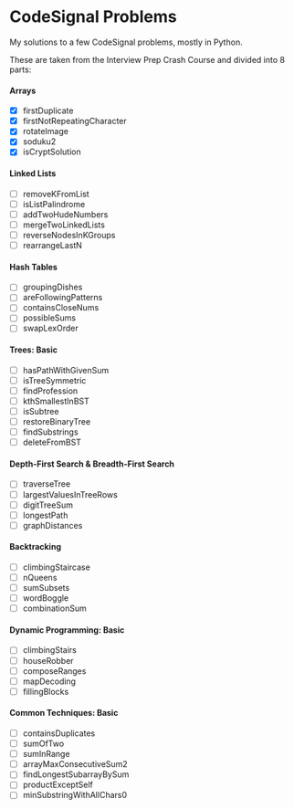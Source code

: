# CodeSignal Problems

My solutions to a few CodeSignal problems, mostly in Python.

These are taken from the Interview Prep Crash Course and divided into 8 parts:

#### Arrays
- [x] firstDuplicate
- [x] firstNotRepeatingCharacter
- [x] rotateImage
- [x] soduku2
- [x] isCryptSolution

#### Linked Lists
- [ ] removeKFromList
- [ ] isListPalindrome
- [ ] addTwoHudeNumbers
- [ ] mergeTwoLinkedLists
- [ ] reverseNodesInKGroups
- [ ] rearrangeLastN

#### Hash Tables
- [ ] groupingDishes
- [ ] areFollowingPatterns
- [ ] containsCloseNums
- [ ] possibleSums
- [ ] swapLexOrder

#### Trees: Basic
- [ ] hasPathWithGivenSum
- [ ] isTreeSymmetric
- [ ] findProfession
- [ ] kthSmallestInBST
- [ ] isSubtree
- [ ] restoreBinaryTree
- [ ] findSubstrings
- [ ] deleteFromBST

#### Depth-First Search & Breadth-First Search
- [ ] traverseTree
- [ ] largestValuesInTreeRows
- [ ] digitTreeSum
- [ ] longestPath
- [ ] graphDistances

#### Backtracking
- [ ] climbingStaircase
- [ ] nQueens
- [ ] sumSubsets
- [ ] wordBoggle
- [ ] combinationSum

#### Dynamic Programming: Basic
- [ ] climbingStairs
- [ ] houseRobber
- [ ] composeRanges
- [ ] mapDecoding
- [ ] fillingBlocks

#### Common Techniques: Basic
- [ ] containsDuplicates
- [ ] sumOfTwo
- [ ] sumInRange
- [ ] arrayMaxConsecutiveSum2
- [ ] findLongestSubarrayBySum
- [ ] productExceptSelf
- [ ] minSubstringWithAllChars0
